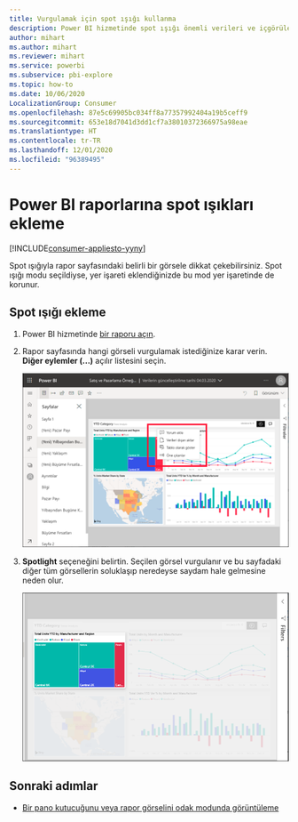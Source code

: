 ```yaml
---
title: Vurgulamak için spot ışığı kullanma
description: Power BI hizmetinde spot ışığı önemli verileri ve içgörüleri vurgular.
author: mihart
ms.author: mihart
ms.reviewer: mihart
ms.service: powerbi
ms.subservice: pbi-explore
ms.topic: how-to
ms.date: 10/06/2020
LocalizationGroup: Consumer
ms.openlocfilehash: 87e5c69905bc034ff8a77357992404a19b5ceff9
ms.sourcegitcommit: 653e18d7041d3dd1cf7a38010372366975a98eae
ms.translationtype: HT
ms.contentlocale: tr-TR
ms.lasthandoff: 12/01/2020
ms.locfileid: "96389495"
---
```

# <a name="add-spotlights-to-power-bi-reports"></a>Power BI raporlarına spot ışıkları ekleme

[!INCLUDE[consumer-appliesto-yyny](../includes/consumer-appliesto-yyny.md)]

Spot ışığıyla rapor sayfasındaki belirli bir görsele dikkat çekebilirsiniz.  Spot ışığı modu seçildiyse, yer işareti eklendiğinizde bu mod yer işaretinde de korunur.

## <a name="add-a-spotlight"></a>Spot ışığı ekleme

1. Power BI hizmetinde [bir raporu açın](end-user-report-open.md).

2. Rapor sayfasında hangi görseli vurgulamak istediğinize karar verin. **Diğer eylemler (...)** açılır listesini seçin.  

    ![Spotlight'ı odak moduyla karşılaştırma](media/end-user-spotlight/power-bi-spotlight.png)

3. **Spotlight** seçeneğini belirtin. Seçilen görsel vurgulanır ve bu sayfadaki diğer tüm görsellerin soluklaşıp neredeyse saydam hale gelmesine neden olur. 

    ![Spotlight modu](media/end-user-spotlight/power-bi-spotlighted-treemap.png)



## <a name="next-steps"></a>Sonraki adımlar

* [Bir pano kutucuğunu veya rapor görselini odak modunda görüntüleme](end-user-focus.md)

